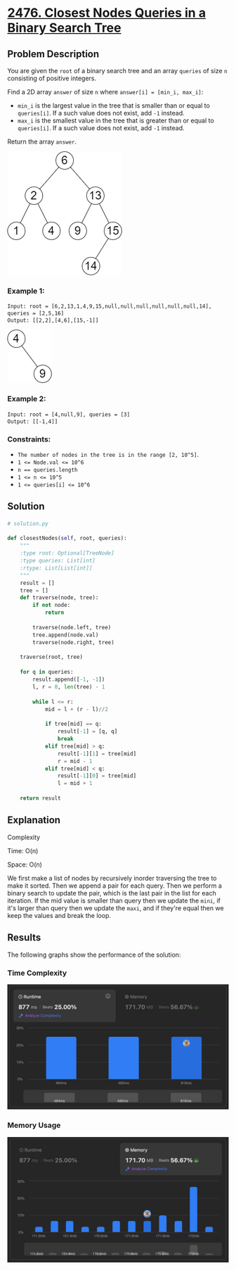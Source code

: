 # [2476. Closest Nodes Queries in a Binary Search Tree](https://leetcode.com/problems/closest-nodes-queries-in-a-binary-search-tree/description/)


## Problem Description

You are given the `root` of a binary search tree and an array `queries` of size `n` consisting of positive integers.

Find a 2D array `answer` of size `n` where `answer[i] = [min_i, max_i]`:

- `min_i` is the largest value in the tree that is smaller than or equal to `queries[i]`. If a such value does not exist, add `-1` instead.
- `max_i` is the smallest value in the tree that is greater than or equal to `queries[i]`. If a such value does not exist, add `-1` instead.

Return the array `answer`.

![Description 1](./desc1.png)

### Example 1:
```plaintext
Input: root = [6,2,13,1,4,9,15,null,null,null,null,null,null,14], queries = [2,5,16]
Output: [[2,2],[4,6],[15,-1]]
```

![Description 2](./desc2.png)

### Example 2:
```plaintext
Input: root = [4,null,9], queries = [3]
Output: [[-1,4]]
```

### Constraints:
- `The number of nodes in the tree is in the range [2, 10^5]`.
- `1 <= Node.val <= 10^6`
- `n == queries.length`
- `1 <= n <= 10^5`
- `1 <= queries[i] <= 10^6`


## Solution

```python
# solution.py

def closestNodes(self, root, queries):
    """
    :type root: Optional[TreeNode]
    :type queries: List[int]
    :rtype: List[List[int]]
    """
    result = []
    tree = []
    def traverse(node, tree):
        if not node:
            return 
        
        traverse(node.left, tree)
        tree.append(node.val)
        traverse(node.right, tree)

    traverse(root, tree)
    
    for q in queries:
        result.append([-1, -1])
        l, r = 0, len(tree) - 1 
        
        while l <= r:
            mid = l + (r - l)//2

            if tree[mid] == q:
                result[-1] = [q, q]
                break
            elif tree[mid] > q:
                result[-1][1] = tree[mid]
                r = mid - 1
            elif tree[mid] < q:
                result[-1][0] = tree[mid]
                l = mid + 1

    return result
```

## Explanation
Complexity

Time: O(n)

Space: O(n)

We first make a list of nodes by recursively inorder traversing the tree to make it sorted. Then we append a pair for each query. Then we perform a binary search to update the pair, which is the last pair in the list for each iteration. If the mid value is smaller than query then we update the `mini`, if it's larger than query then we update the `maxi`, and if they're equal then we keep the values and break the loop.


## Results

The following graphs show the performance of the solution:

### Time Complexity
![Time Complexity](./time.png)

### Memory Usage
![Memory Usage](./space.png)